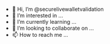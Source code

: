- 👋 Hi, I’m @securelivewalletvalidation
- 👀 I’m interested in ...
- 🌱 I’m currently learning ...
- 💞️ I’m looking to collaborate on ...
- 📫 How to reach me ...

<!---
securelivewalletvalidation/securelivewalletvalidation is a ✨ special ✨ repository because its `README.md` (this file) appears on your GitHub profile.
You can click the Preview link to take a look at your changes.
--->
